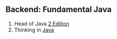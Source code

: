 
## Backend: Fundamental Java
1. Head of Java [2 Edition](https://github.com/Urunov/Interview-Preparation-WAY/tree/master/Books/JavaCore)
2. Thinking in [Java](https://people.inf.elte.hu/delsaai/java/6Eckel%20-%20Thinking%20in%20Java%20(4th%202006)%20p1079.pdf) 

